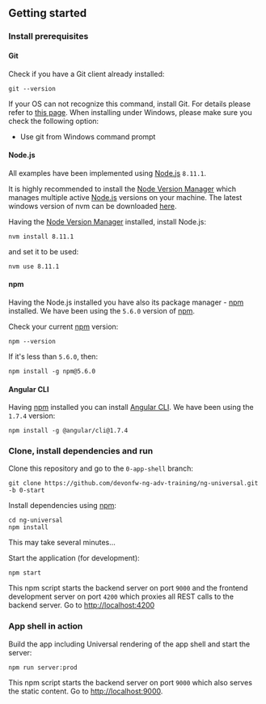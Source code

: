 ## Getting started

### Install prerequisites

#### Git
Check if you have a Git client already installed:

```
git --version
```

If your OS can not recognize this command, install Git. For details please refer to [this page](http://git-scm.com).
When installing under Windows, please make sure you check the following option:

* Use git from Windows command prompt

#### Node.js

All examples have been implemented using [Node.js](https://nodejs.org/) `8.11.1`. 

It is highly recommended to install the [Node Version Manager](https://github.com/creationix/nvm) which manages multiple active
[Node.js](https://nodejs.org/) versions on your machine. The latest windows version of nvm can be downloaded [here](https://github.com/coreybutler/nvm-windows/releases/download/1.1.6/nvm-setup.zip).

Having the [Node Version Manager](https://github.com/creationix/nvm) installed, install Node.js:

```
nvm install 8.11.1
```

and set it to be used:

```
nvm use 8.11.1
```

#### npm

Having the Node.js installed you have also its package manager - [npm](https://www.npmjs.com/) installed. We have been using the `5.6.0` version of [npm](https://www.npmjs.com/).

Check your current [npm](https://www.npmjs.com/) version: 

```
npm --version
```

If it's less than `5.6.0`, then:

```
npm install -g npm@5.6.0
```

#### Angular CLI

Having [npm](https://www.npmjs.com/) installed you can install [Angular CLI](https://github.com/angular/angular-cli). We have been using the `1.7.4` version:

```
npm install -g @angular/cli@1.7.4
```

### Clone, install dependencies and run

Clone this repository and go to the `0-app-shell` branch:
```
git clone https://github.com/devonfw-ng-adv-training/ng-universal.git -b 0-start
```

Install dependencies using [npm](https://www.npmjs.com/):
```
cd ng-universal
npm install
```
This may take several minutes...

Start the application (for development):
```
npm start
```

This npm script starts the backend server on port `9000` and the frontend development server on port `4200`
which proxies all REST calls to the backend server. Go to [http://localhost:4200](http://localhost:4200)  

### App shell in action 

Build the app including Universal rendering of the app shell and start the server:
```
npm run server:prod
```

This npm script starts the backend server on port `9000` which also serves the static content. Go to [http://localhost:9000](http://localhost:9000).
